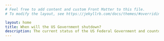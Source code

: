 ```yaml
---
# Feel free to add content and custom Front Matter to this file.
# To modify the layout, see https://jekyllrb.com/docs/themes/#overriding-theme-defaults

layout: home
title: When will the US Government shutdown?
description: The current status of the US Federal Government and countdown to when the next government shutdown could occur.
---
```


